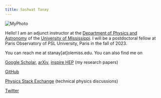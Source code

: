 ```yaml
---
title: Sashwat Tanay
---
```




![MyPhoto](https://i.imgur.com/MfI14PE.png)





Hello! I am an adjunct instructor at the [Department of Physics and Astronomy](https://physics.olemiss.edu/) of the [University of Mississippi](https://olemiss.edu/). 
I will be a postdoctoral fellow at Paris Observatory of PSL University, Paris in the fall of 2023.



You can reach me at stanay[at]olemiss.edu. You can also find me on


[Google Scholar](https://scholar.google.com/citations?user=EiZB2pgAAAAJ&hl=en), [arXiv](https://arxiv.org/search/gr-qc?searchtype=author&query=Tanay%2C+S), [inspire HEP](https://inspirehep.net/authors/1947311) (my research papers)

[GitHub](https://github.com/sashwattanay) 

[Physics Stack Exchange](https://physics.stackexchange.com/users/29315/sashwat-tanay) (technical physics discussions)

[Twitter](https://twitter.com/sashwattanay)

<!--- [YouTube](https://www.youtube.com/channel/UCqUzU7xD01lT8bAsmzIYtFQ)  --->

